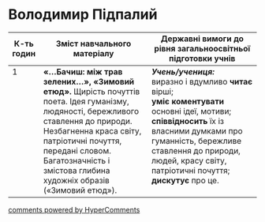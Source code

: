 <div id="hypercomments_widget" class="js-hypercomments-widget invisible"></div>

# Володимир Підпалий

<table>
  <tr>
    <td width="10%" align="center"><b>К-ть годин</b></td>
    <td width="45%" align="center"><b>Зміст навчального матеріалу</b></td>
    <td width="45%" align="center"><b>Державні вимоги до рівня загальноосвітньої підготовки учнів</b></td>
  </tr>
<tbody>
  <tr>
<td width="10%" style="vertical-align:top !important;">1</td>
    <td width="45%" style="vertical-align:top !important;">
<b>«…Бачиш: між трав зелених…», «Зимовий етюд».</b> Щирість почуттів поета. Ідея гуманізму, людяності, бережливого ставлення до природи. Незбагненна краса світу, патріотичні почуття, передані словом. Багатозначність і змістова глибина художніх образів («Зимовий етюд»). 
</td>
    <td width="45%" style="vertical-align:top !important;">
<i><b>Учень/учениця:</b></i><br>
виразно і вдумливо <b>читає</b> вірші;<br> 
<b>уміє коментувати</b> основні ідеї, мотиви; <b>співвідносить</b> їх із власними думками про гуманність, бережливе ставлення до природи, людей, красу світу, патріотичні почуття; <br>
<b>дискутує</b> про це. </td>
  </tr>
</tbody>
</table>

<div class="js-hypercomments-container">
<a href="http://hypercomments.com" class="hc-link" title="comments widget">comments powered by HyperComments</a>
</div>